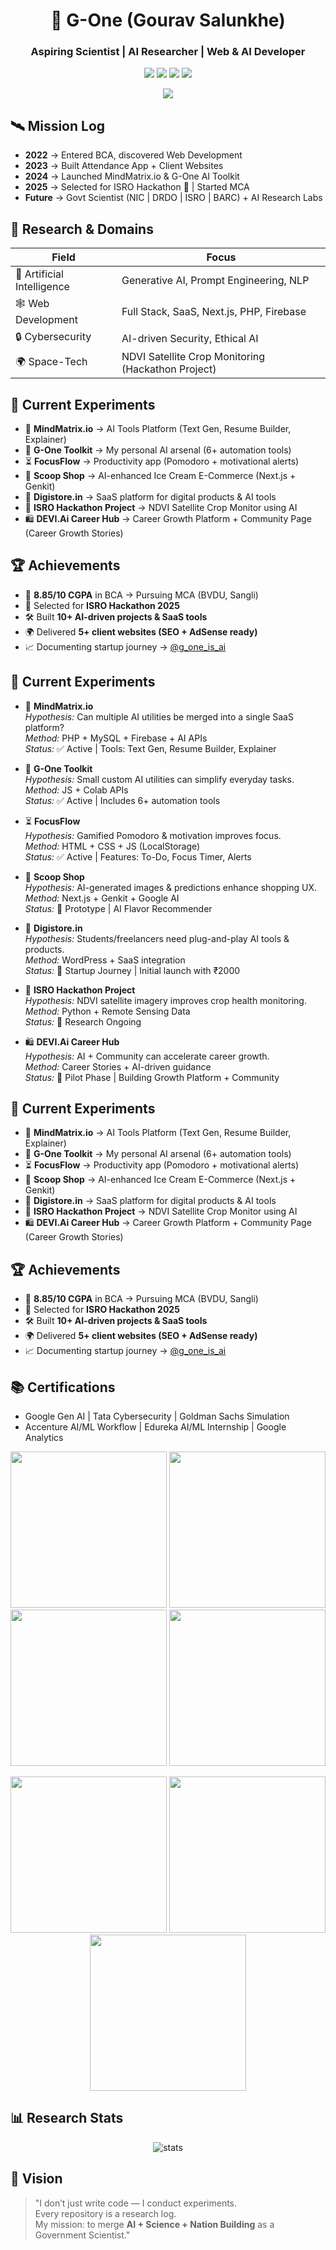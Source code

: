 <h1 align="center">🔬 G-One (Gourav Salunkhe)</h1>
<h3 align="center">Aspiring Scientist | AI Researcher | Web & AI Developer</h3>

<p align="center">
  <img src="https://img.shields.io/badge/AI-Research-blue" />
  <img src="https://img.shields.io/badge/Web-Development-green" />
  <img src="https://img.shields.io/badge/Automation-yellow" />
  <img src="https://komarev.com/ghpvc/?username=Gourav-512&label=Profile%20Views&color=blueviolet&style=flat" />
</p>

<p align="center">
  <img src="https://readme-typing-svg.herokuapp.com?size=22&duration=4000&color=1ABC9C&center=true&vCenter=true&lines=Exploring+AI+%26+Automation;Future+Government+Scientist;Open+Source+Researcher;Building+SaaS+%2B+AI+Platforms" />
</p>

## 🛰 Mission Log

- **2022** → Entered BCA, discovered Web Development  
- **2023** → Built Attendance App + Client Websites  
- **2024** → Launched MindMatrix.io & G-One AI Toolkit  
- **2025** → Selected for ISRO Hackathon 🚀 | Started MCA  
- **Future** → Govt Scientist (NIC | DRDO | ISRO | BARC) + AI Research Labs  

## 🧠 Research & Domains

| Field | Focus |
|-------|-------|
| 🤖 Artificial Intelligence | Generative AI, Prompt Engineering, NLP |
| 🕸 Web Development | Full Stack, SaaS, Next.js, PHP, Firebase |
| 🔒 Cybersecurity | AI-driven Security, Ethical AI |
| 🌍 Space-Tech | NDVI Satellite Crop Monitoring (Hackathon Project) |


## 🔭 Current Experiments

- 🧪 **MindMatrix.io** → AI Tools Platform (Text Gen, Resume Builder, Explainer)  
- 🧰 **G-One Toolkit** → My personal AI arsenal (6+ automation tools)  
- ⏳ **FocusFlow** → Productivity app (Pomodoro + motivational alerts)  
- 🍦 **Scoop Shop** → AI-enhanced Ice Cream E-Commerce (Next.js + Genkit)  
- 🛒 **Digistore.in** → SaaS platform for digital products & AI tools  
- 🌱 **ISRO Hackathon Project** → NDVI Satellite Crop Monitor using AI  
- 🛍 **DEVI.Ai Career Hub** → Career Growth Platform + Community Page (Career Growth Stories) 


## 🏆 Achievements
- 🎯 **8.85/10 CGPA** in BCA → Pursuing MCA (BVDU, Sangli)  
- 🚀 Selected for **ISRO Hackathon 2025**  
- 🛠 Built **10+ AI-driven projects & SaaS tools**  
- 🌍 Delivered **5+ client websites (SEO + AdSense ready)**  
- 📈 Documenting startup journey → [@g_one_is_ai](https://instagram.com/g_one_is_ai)

## 🔭 Current Experiments

- 🧪 **MindMatrix.io**  
  *Hypothesis:* Can multiple AI utilities be merged into a single SaaS platform?  
  *Method:* PHP + MySQL + Firebase + AI APIs  
  *Status:* ✅ Active | Tools: Text Gen, Resume Builder, Explainer  

- 🧰 **G-One Toolkit**  
  *Hypothesis:* Small custom AI utilities can simplify everyday tasks.  
  *Method:* JS + Colab APIs  
  *Status:* ✅ Active | Includes 6+ automation tools  

- ⏳ **FocusFlow**  
  *Hypothesis:* Gamified Pomodoro & motivation improves focus.  
  *Method:* HTML + CSS + JS (LocalStorage)  
  *Status:* ✅ Active | Features: To-Do, Focus Timer, Alerts  

- 🍦 **Scoop Shop**  
  *Hypothesis:* AI-generated images & predictions enhance shopping UX.  
  *Method:* Next.js + Genkit + Google AI  
  *Status:* 🧪 Prototype | AI Flavor Recommender  

- 🛒 **Digistore.in**  
  *Hypothesis:* Students/freelancers need plug-and-play AI tools & products.  
  *Method:* WordPress + SaaS integration  
  *Status:* 🚀 Startup Journey | Initial launch with ₹2000  

- 🌱 **ISRO Hackathon Project**  
  *Hypothesis:* NDVI satellite imagery improves crop health monitoring.  
  *Method:* Python + Remote Sensing Data  
  *Status:* 📡 Research Ongoing  

- 🛍 **DEVI.Ai Career Hub**  
  *Hypothesis:* AI + Community can accelerate career growth.  
  *Method:* Career Stories + AI-driven guidance  
  *Status:* 🌟 Pilot Phase | Building Growth Platform + Community
## 🔭 Current Experiments

- 🧪 **MindMatrix.io** → AI Tools Platform (Text Gen, Resume Builder, Explainer)  
- 🧰 **G-One Toolkit** → My personal AI arsenal (6+ automation tools)  
- ⏳ **FocusFlow** → Productivity app (Pomodoro + motivational alerts)  
- 🍦 **Scoop Shop** → AI-enhanced Ice Cream E-Commerce (Next.js + Genkit)  
- 🛒 **Digistore.in** → SaaS platform for digital products & AI tools  
- 🌱 **ISRO Hackathon Project** → NDVI Satellite Crop Monitor using AI  
- 🛍 **DEVI.Ai Career Hub** → Career Growth Platform + Community Page (Career Growth Stories) 


## 🏆 Achievements
- 🎯 **8.85/10 CGPA** in BCA → Pursuing MCA (BVDU, Sangli)  
- 🚀 Selected for **ISRO Hackathon 2025**  
- 🛠 Built **10+ AI-driven projects & SaaS tools**  
- 🌍 Delivered **5+ client websites (SEO + AdSense ready)**  
- 📈 Documenting startup journey → [@g_one_is_ai](https://instagram.com/g_one_is_ai)


## 📚 Certifications
- Google Gen AI | Tata Cybersecurity | Goldman Sachs Simulation  
- Accenture AI/ML Workflow | Edureka AI/ML Internship | Google Analytics  

<p align="center">
  <img src="https://github.com/user-attachments/assets/3c85f713-d9f8-4d25-ac7f-510e40fe593a" width="250" />
  <img src="https://github.com/user-attachments/assets/2eaf26bf-2910-4e78-9b75-c4344e410469" width="250" />
  <img src="https://github.com/user-attachments/assets/d96ad19f-008f-44e0-a917-f0a746746201" width="250" />
  <img src="https://github.com/user-attachments/assets/9c64726d-5b9a-4093-8b8e-7751c7e7a385" width="250" />
</p>

<p align="center">
  <img src="https://github.com/user-attachments/assets/95c36ffb-d071-4494-9045-a53f2ed639c3" width="250" />
  <img src="https://github.com/user-attachments/assets/3a55fabe-6d96-4c0f-a833-7793e3605ff1" width="250" />
  <img src="https://github.com/user-attachments/assets/c16868f2-bc63-42f7-98e3-e7f2d47f17d8" width="250" />
</p>







## 📊 Research Stats

<p align="center">
  <img src="https://github-readme-stats.vercel.app/api?username=Gourav-512&show_icons=true&theme=radical" alt="stats"/>
</p>



## 🌌 Vision

> "I don’t just write code — I conduct experiments.  
> Every repository is a research log.  
> My mission: to merge **AI + Science + Nation Building** as a Government Scientist."
